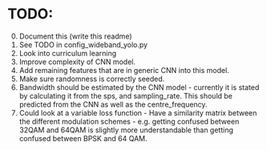 # TODO:
0) Document this (write this readme)
1) See TODO in config_wideband_yolo.py
2) Look into curriculum learning
3) Improve complexity of CNN model.
4) Add remaining features that are in generic CNN into this model.
5) Make sure randomness is correctly seeded.
6) Bandwidth should be estimated by the CNN model - currently it is stated by calculating it from the sps, and sampling_rate. This should be predicted from the CNN as well as the centre_frequency.
7) Could look at a variable loss function - Have a similarity matrix between the different modulation schemes - e.g. getting confused between 32QAM and 64QAM is slightly more understandable than getting confused between BPSK and 64 QAM.
